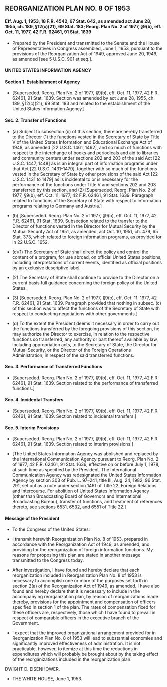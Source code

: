 ## **REORGANIZATION PLAN NO. 8 OF 1953**
#### Eff. Aug. 1, 1953, 18 F.R. 4542, 67 Stat. 642, as amended act June 28, 1955, ch. 189, §12(c)(21), 69 Stat. 183; Reorg. Plan No. 2 of 1977, §9(b), eff. Oct. 11, 1977, 42 F.R. 62461, 91 Stat. 1639
* Prepared by the President and transmitted to the Senate and the House of Representatives in Congress assembled, June 1, 1953, pursuant to the provisions of the Reorganization Act of 1949, approved June 20, 1949, as amended [see 5 U.S.C. 901 et seq.].

#### UNITED STATES INFORMATION AGENCY
#### Section 1. Establishment of Agency
* [Superseded. Reorg. Plan No. 2 of 1977, §9(b), eff. Oct. 11, 1977, 42 F.R. 62461, 91 Stat. 1639. Section was amended by act June 28, 1955, ch. 189, §12(c)(21), 69 Stat. 183 and related to the establishment of the United States Information Agency.]

#### Sec. 2. Transfer of Functions
* (a) Subject to subsection (c) of this section, there are hereby transferred to the Director (1) the functions vested in the Secretary of State by Title V of the United States Information and Educational Exchange Act of 1948, as amended [22 U.S.C. 1461, 1462], and so much of functions with respect to the interchange of books and periodicals and aid to libraries and community centers under sections 202 and 203 of the said Act [22 U.S.C. 1447, 1448] as is an integral part of information programs under that Act [22 U.S.C. 1431–1479], together with so much of the functions vested in the Secretary of State by other provisions of the said Act [22 U.S.C. 1431 to 1479] as is incidental to or is necessary for the performance of the functions under Title V and sections 202 and 203 transferred by this section, and (2) [Superseded. Reorg. Plan No. 2 of 1977, §9(b), eff. Oct. 11, 1977, 42 F.R. 62461, 91 Stat. 1639. Paragraph related to functions of the Secretary of State with respect to information programs relating to Germany and Austria.]

* (b) [Superseded. Reorg. Plan No. 2 of 1977, §9(b), eff. Oct. 11, 1977, 42 F.R. 62461, 91 Stat. 1639. Subsection related to the transfer to the Director of functions vested in the Director for Mutual Security by the Mutual Security Act of 1951, as amended, act Oct. 10, 1951, ch. 479, 65 Stat. 373, which related to foreign information programs, as provided for in 22 U.S.C. 1652.

* (c)(1) The Secretary of State shall direct the policy and control the content of a program, for use abroad, on official United States positions, including interpretations of current events, identified as official positions by an exclusive descriptive label.

* (2) The Secretary of State shall continue to provide to the Director on a current basis full guidance concerning the foreign policy of the United States.

* (3) [Superseded. Reorg. Plan No. 2 of 1977, §9(b), eff. Oct. 11, 1977, 42 F.R. 62461, 91 Stat. 1639. Paragraph provided that nothing in subsec. (c) of this section was to affect the functions of the Secretary of State with respect to conducting negotiations with other governments.]

* (d) To the extent the President deems it necessary in order to carry out the functions transferred by the foregoing provisions of this section, he may authorize the Director to exercise, in relation to the respective functions so transferred, any authority or part thereof available by law, including appropriation acts, to the Secretary of State, the Director for Mutual Security, or the Director of the Foreign Operations Administration, in respect of the said transferred functions.

#### Sec. 3. Performance of Transferred Functions
* [Superseded. Reorg. Plan No. 2 of 1977, §9(b), eff. Oct. 11, 1977, 42 F.R. 62461, 91 Stat. 1639. Section related to the performance of transferred functions.]

#### Sec. 4. Incidental Transfers
* [Superseded. Reorg. Plan No. 2 of 1977, §9(b), eff. Oct. 11, 1977, 42 F.R. 62461, 91 Stat. 1639. Section related to incidental transfers.]

#### Sec. 5. Interim Provisions
* [Superseded. Reorg. Plan No. 2 of 1977, §9(b), eff. Oct. 11, 1977, 42 F.R. 62461, 91 Stat. 1639. Section related to interim provisions.]

* [The United States Information Agency was abolished and replaced by the International Communication Agency pursuant to Reorg. Plan No. 2 of 1977, 42 F.R. 62461, 91 Stat. 1636, effective on or before July 1, 1978, at such time as specified by the President. The International Communication Agency was redesignated the United States Information Agency by section 303 of Pub. L. 97–241, title III, Aug. 24, 1982, 96 Stat. 291, set out as a note under section 1461 of Title 22, Foreign Relations and Intercourse. For abolition of United States Information Agency (other than Broadcasting Board of Governors and International Broadcasting Bureau), transfer of functions, and treatment of references thereto, see sections 6531, 6532, and 6551 of Title 22.]

#### Message of the President
* To the Congress of the United States:

* I transmit herewith Reorganization Plan No. 8 of 1953, prepared in accordance with the Reorganization Act of 1949, as amended, and providing for the reorganization of foreign information functions. My reasons for proposing this plan are stated in another message transmitted to the Congress today.

* After investigation, I have found and hereby declare that each reorganization included in Reorganization Plan No. 8 of 1953 is necessary to accomplish one or more of the purposes set forth in section 2(a) of the Reorganization Act of 1949, as amended. I have also found and hereby declare that it is necessary to include in the accompanying reorganization plan, by reason of reorganizations made thereby, provisions for the appointment and compensation of officers specified in section 1 of the plan. The rates of compensation fixed for these officers are, respectively, those which I have found to prevail in respect of comparable officers in the executive branch of the Government.

* I expect that the improved organizational arrangement provided for in Reorganization Plan No. 8 of 1953 will lead to substantial economies and significantly improved effectiveness of administration. It is not practicable, however, to itemize at this time the reductions in expenditures which will probably be brought about by the taking effect of the reorganizations included in the reorganization plan.

DWIGHT D. EISENHOWER.&nbsp;&nbsp;&nbsp;&nbsp;&nbsp;&nbsp;


* THE WHITE HOUSE, June 1, 1953.